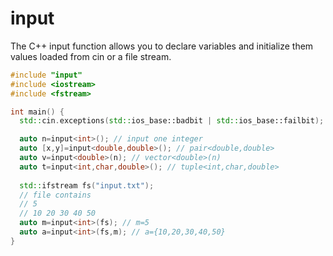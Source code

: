 # input
The C++ input function allows you to declare variables and initialize them values loaded from cin or a file stream.

```c++
#include "input"
#include <iostream>
#include <fstream>

int main() {
  std::cin.exceptions(std::ios_base::badbit | std::ios_base::failbit);

  auto n=input<int>(); // input one integer
  auto [x,y]=input<double,double>(); // pair<double,double>
  auto v=input<double>(n); // vector<double>(n)
  auto t=input<int,char,double>(); // tuple<int,char,double>
  
  std::ifstream fs("input.txt");
  // file contains
  // 5
  // 10 20 30 40 50
  auto m=input<int>(fs); // m=5
  auto a=input<int>(fs,m); // a={10,20,30,40,50}
}
```